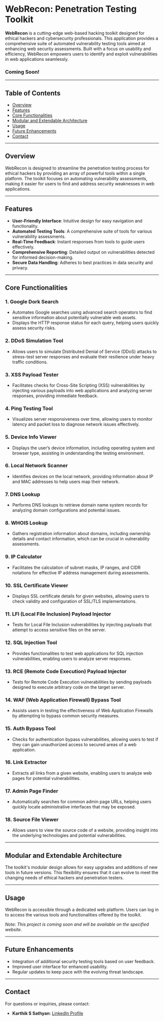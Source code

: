 # WebRecon: Penetration Testing Toolkit

**WebRecon** is a cutting-edge web-based hacking toolkit designed for ethical hackers and cybersecurity professionals. This application provides a comprehensive suite of automated vulnerability testing tools aimed at enhancing web security assessments. Built with a focus on usability and efficiency, WebRecon empowers users to identify and exploit vulnerabilities in web applications seamlessly.

### **Coming Soon!**

---

## Table of Contents
- [Overview](#overview)
- [Features](#features)
- [Core Functionalities](#core-functionalities)
- [Modular and Extendable Architecture](#modular-and-extendable-architecture)
- [Usage](#usage)
- [Future Enhancements](#future-enhancements)
- [Contact](#contact)

---

## Overview

WebRecon is designed to streamline the penetration testing process for ethical hackers by providing an array of powerful tools within a single platform. The toolkit focuses on automating vulnerability assessments, making it easier for users to find and address security weaknesses in web applications.

---

## Features

- **User-Friendly Interface**: Intuitive design for easy navigation and functionality.
- **Automated Testing Tools**: A comprehensive suite of tools for various vulnerability assessments.
- **Real-Time Feedback**: Instant responses from tools to guide users effectively.
- **Comprehensive Reporting**: Detailed output on vulnerabilities detected for informed decision-making.
- **Secure Data Handling**: Adheres to best practices in data security and privacy.

---

## Core Functionalities

### 1. **Google Dork Search**
- Automates Google searches using advanced search operators to find sensitive information about potentially vulnerable web assets. 
- Displays the HTTP response status for each query, helping users quickly assess security risks.

### 2. **DDoS Simulation Tool**
- Allows users to simulate Distributed Denial of Service (DDoS) attacks to stress-test server responses and evaluate their resilience under heavy traffic conditions.

### 3. **XSS Payload Tester**
- Facilitates checks for Cross-Site Scripting (XSS) vulnerabilities by injecting various payloads into web applications and analyzing server responses, providing immediate feedback.

### 4. **Ping Testing Tool**
- Visualizes server responsiveness over time, allowing users to monitor latency and packet loss to diagnose network issues effectively.

### 5. **Device Info Viewer**
- Displays the user’s device information, including operating system and browser type, assisting in understanding the testing environment.

### 6. **Local Network Scanner**
- Identifies devices on the local network, providing information about IP and MAC addresses to help users map their network.

### 7. **DNS Lookup**
- Performs DNS lookups to retrieve domain name system records for analyzing domain configurations and potential issues.

### 8. **WHOIS Lookup**
- Gathers registration information about domains, including ownership details and contact information, which can be crucial in vulnerability assessments.

### 9. **IP Calculator**
- Facilitates the calculation of subnet masks, IP ranges, and CIDR notations for effective IP address management during assessments.

### 10. **SSL Certificate Viewer**
- Displays SSL certificate details for given websites, allowing users to check validity and configuration of SSL/TLS implementations.

### 11. **LFI (Local File Inclusion) Payload Injector**
- Tests for Local File Inclusion vulnerabilities by injecting payloads that attempt to access sensitive files on the server.

### 12. **SQL Injection Tool**
- Provides functionalities to test web applications for SQL injection vulnerabilities, enabling users to analyze server responses.

### 13. **RCE (Remote Code Execution) Payload Injector**
- Tests for Remote Code Execution vulnerabilities by sending payloads designed to execute arbitrary code on the target server.

### 14. **WAF (Web Application Firewall) Bypass Tool**
- Assists users in testing the effectiveness of Web Application Firewalls by attempting to bypass common security measures.

### 15. **Auth Bypass Tool**
- Checks for authentication bypass vulnerabilities, allowing users to test if they can gain unauthorized access to secured areas of a web application.

### 16. **Link Extractor**
- Extracts all links from a given website, enabling users to analyze web pages for potential vulnerabilities.

### 17. **Admin Page Finder**
- Automatically searches for common admin page URLs, helping users quickly locate administrative interfaces that may be exposed.

### 18. **Source File Viewer**
- Allows users to view the source code of a website, providing insight into the underlying technologies and potential vulnerabilities.

---

## Modular and Extendable Architecture

The toolkit's modular design allows for easy upgrades and additions of new tools in future versions. This flexibility ensures that it can evolve to meet the changing needs of ethical hackers and penetration testers.

---

## Usage

WebRecon is accessible through a dedicated web platform. Users can log in to access the various tools and functionalities offered by the toolkit.

*Note: This project is coming soon and will be available on the specified website.*

---

## Future Enhancements

- Integration of additional security testing tools based on user feedback.
- Improved user interface for enhanced usability.
- Regular updates to keep pace with the evolving threat landscape.

---

## Contact

For questions or inquiries, please contact:
- **Karthik S Sathyan**: [LinkedIn Profile](https://www.linkedin.com/in/karthiksathyan)
